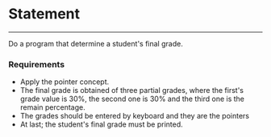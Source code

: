 # Statement

---

Do a program that determine a student's final grade. 

### Requirements

* Apply the pointer concept.
* The final grade is obtained of three partial grades, where the first's grade value is 30%, the second one is 30% and the third one is the remain percentage.
* The grades should be entered by keyboard and they are the pointers
* At last; the student's final grade must be printed.

